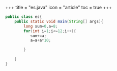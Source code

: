 +++
title = "es.java"
icon = "article"
toc = true
+++
``` java
public class es{
    public static void main(String[] args){
        long sum=0,a=8;
        for(int i=1;i<=12;i++){
           sum+=a;
           a=a+a*10;

        }
    
    }
}
```